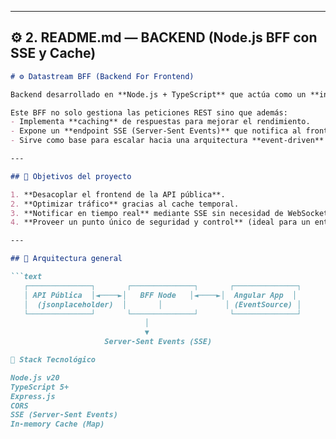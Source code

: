 
---

## ⚙️ **2. README.md — BACKEND (Node.js BFF con SSE y Cache)**

```md
# ⚙️ Datastream BFF (Backend For Frontend)

Backend desarrollado en **Node.js + TypeScript** que actúa como un **intermediario inteligente** entre el frontend Angular y una **API pública**.

Este BFF no solo gestiona las peticiones REST sino que además:
- Implementa **caching** de respuestas para mejorar el rendimiento.
- Expone un **endpoint SSE (Server-Sent Events)** que notifica al frontend ante cambios en los datos.
- Sirve como base para escalar hacia una arquitectura **event-driven** moderna.

---

## 🚀 Objetivos del proyecto

1. **Desacoplar el frontend de la API pública**.
2. **Optimizar tráfico** gracias al cache temporal.
3. **Notificar en tiempo real** mediante SSE sin necesidad de WebSockets.
4. **Proveer un punto único de seguridad y control** (ideal para un entorno corporativo o BFF).

---

## 🧱 Arquitectura general

```text
   ┌──────────────┐       ┌──────────────┐       ┌──────────────┐
   │ API Pública  │◄────►│   BFF Node   │◄────►│  Angular App  │
   │  (jsonplaceholder)  │       │              │ (EventSource) │
   └──────────────┘       └──────────────┘       └──────────────┘
                              │
                              ▼
                     Server-Sent Events (SSE)

🧩 Stack Tecnológico

Node.js v20
TypeScript 5+
Express.js
CORS
SSE (Server-Sent Events)
In-memory Cache (Map)

